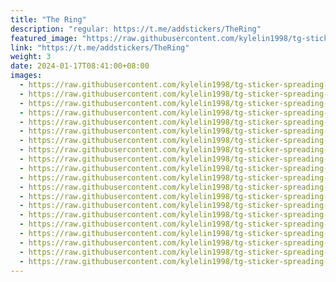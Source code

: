 ```yaml
---
title: "The Ring"
description: "regular: https://t.me/addstickers/TheRing"
featured_image: "https://raw.githubusercontent.com/kylelin1998/tg-sticker-spreading-worldwide-images/main/img/7401271b-7c39-4b31-ae5c-75d72d2d6886.jpg"
link: "https://t.me/addstickers/TheRing"
weight: 3
date: 2024-01-17T08:41:00+08:00
images:
  - https://raw.githubusercontent.com/kylelin1998/tg-sticker-spreading-worldwide-images/main/img/7401271b-7c39-4b31-ae5c-75d72d2d6886.jpg
  - https://raw.githubusercontent.com/kylelin1998/tg-sticker-spreading-worldwide-images/main/img/b08cf5ce-617b-4249-96bf-60e6c33cdfc9.jpg
  - https://raw.githubusercontent.com/kylelin1998/tg-sticker-spreading-worldwide-images/main/img/00f4479c-084d-4fda-8147-b7927da90c76.jpg
  - https://raw.githubusercontent.com/kylelin1998/tg-sticker-spreading-worldwide-images/main/img/dc13c334-3b56-4ad2-9fd2-66a4aa7de955.jpg
  - https://raw.githubusercontent.com/kylelin1998/tg-sticker-spreading-worldwide-images/main/img/e917aa5d-5fdd-4289-915e-90ed48328315.jpg
  - https://raw.githubusercontent.com/kylelin1998/tg-sticker-spreading-worldwide-images/main/img/d26e61cb-ea82-476b-a9e1-980c52afc59f.jpg
  - https://raw.githubusercontent.com/kylelin1998/tg-sticker-spreading-worldwide-images/main/img/2673dfda-1f8e-414d-aa4f-4e0d0058dca6.jpg
  - https://raw.githubusercontent.com/kylelin1998/tg-sticker-spreading-worldwide-images/main/img/b6e8812b-7fbf-4f29-9224-52cbc5bdcee7.jpg
  - https://raw.githubusercontent.com/kylelin1998/tg-sticker-spreading-worldwide-images/main/img/14680e04-4274-4b58-aa9a-df3ecff2e5b2.jpg
  - https://raw.githubusercontent.com/kylelin1998/tg-sticker-spreading-worldwide-images/main/img/0c1dc459-693e-407d-91fb-c3ec97d090bc.jpg
  - https://raw.githubusercontent.com/kylelin1998/tg-sticker-spreading-worldwide-images/main/img/98782e27-9eef-46d5-9908-0c913a89946e.jpg
  - https://raw.githubusercontent.com/kylelin1998/tg-sticker-spreading-worldwide-images/main/img/d312e2a4-3a5e-43a1-b4da-a19a95b702c4.jpg
  - https://raw.githubusercontent.com/kylelin1998/tg-sticker-spreading-worldwide-images/main/img/f9c1f298-ea4d-484d-9826-7820c1803244.jpg
  - https://raw.githubusercontent.com/kylelin1998/tg-sticker-spreading-worldwide-images/main/img/0fe3b39b-e57c-41c2-a717-8423f5089051.jpg
  - https://raw.githubusercontent.com/kylelin1998/tg-sticker-spreading-worldwide-images/main/img/19b6a9e7-f9c4-4130-b6e4-eb8ff310d651.jpg
  - https://raw.githubusercontent.com/kylelin1998/tg-sticker-spreading-worldwide-images/main/img/6a5707c5-c62e-494c-bda5-6fed880cd08b.jpg
  - https://raw.githubusercontent.com/kylelin1998/tg-sticker-spreading-worldwide-images/main/img/5318d63c-ff10-4c82-8a8a-b58beaf9cae7.jpg
  - https://raw.githubusercontent.com/kylelin1998/tg-sticker-spreading-worldwide-images/main/img/bd65c6dd-6559-4d4b-a670-bfc1c713c56d.jpg
  - https://raw.githubusercontent.com/kylelin1998/tg-sticker-spreading-worldwide-images/main/img/427512cf-06d5-49c4-95ba-212d8da8d452.jpg
  - https://raw.githubusercontent.com/kylelin1998/tg-sticker-spreading-worldwide-images/main/img/db67e705-441d-41a0-83f6-0d3d1f6702c2.jpg
---
```

